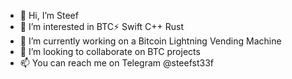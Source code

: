 - 👋 Hi, I’m Steef
- 👀 I’m interested in BTC⚡ Swift C++ Rust
- 🌱 I’m currently working on a Bitcoin Lightning Vending Machine
- 💞️ I’m looking to collaborate on BTC projects
- 📫 You can reach me on Telegram @steefst33f

<!---
steefst33f/steefst33f is a ✨ special ✨ repository because its `README.md` (this file) appears on your GitHub profile.
You can click the Preview link to take a look at your changes.
--->
